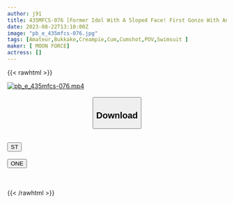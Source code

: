 ```yaml
---
author: j91
title: 435MFCS-076 [Former Idol With A Sloped Face! First Gonzo With An Obedient Girl Who Wants To Be A Pet] A Beautiful Girl With An Innocent Face Who Likes Perverted Play Is Hard-Played! A Happy Night Date Turns Around… Consecutive S******g Makes The Pre-Ass Bright Red! Climax With Neck Tightening! Mouth And Ma Co Are Also Treated As Onaho, Creampie & Facial Cumshots And Master Juice Bukkake! ! [Amachua Hame Rec # Mana # Former Idol Cafe Clerk]
date: 2023-08-22T13:10:00Z
image: "pb_e_435mfcs-076.jpg"
tags: [Amateur,Bukkake,Creampie,Cum,Cumshot,POV,Swimsuit ]
maker: [ MOON FORCE]
actress: []
---
```



{{< rawhtml >}}

<div class="video" data-videoid="PDRPXr4DdGt0XoY">
    <a href="javascript:;">
        <img src="https://my.j91.asia/posts/pb_e_435mfcs-076/pb_e_435mfcs-076.jpg" width="WIDTH" height="HEIGHT" alt="pb_e_435mfcs-076.mp4" loading="lazy">
    </a>
</div>

<script type="text/javascript" src="https://j91.asia/asset/on-demand-st.js"></script>

<br>
  <link rel="stylesheet" href="https://j91.asia/asset/bs5.css">
  
  <center>
  <button class="btn btn-primary" type="button" data-bs-toggle="collapse" data-bs-target=".multi-collapse" aria-expanded="false" aria-controls="multiCollapseExample1 multiCollapseExample2"><h2>Download</h2></button></center>
</p>
<div class="row">
  <div class="col">
    <div class="collapse multi-collapse" id="multiCollapseExample1">
      <div class="card card-body">
	      	      <br>
<div class="buttons">  
<a href="https://streamtape.to/v/PDRPXr4DdGt0XoY"><button class="btn-hover color-3"><i class="fa fa-download"></i> ST</button></a></div>
    </div>
  </div>
</div>
  <div class="col">
    <div class="collapse multi-collapse" id="multiCollapseExample2">
      <div class="card card-body">
	      <br>
<div class="buttons">
    <a href="https://oneupload.to/oiaik5pngso4"><button class="btn-hover color-9"><i class="fa fa-download"></i> ONE</button></a></div>
<br><br>
      </div>
    </div>
  </div>
</div>

{{< /rawhtml >}}
